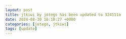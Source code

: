 ```yaml
---
layout: post
title: jtkiwi by jotego has been updated to 324111a
date: 2024-08-30 16:10:27 +0000
categories: [jotego, jtkiwi]
tags: [update]
---
```



